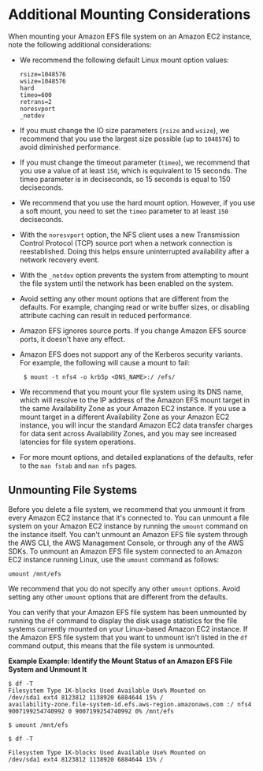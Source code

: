 # Additional Mounting Considerations<a name="mounting-fs-mount-cmd-general"></a>

When mounting your Amazon EFS file system on an Amazon EC2 instance, note the following additional considerations:
+ We recommend the following default Linux mount option values: 

  ```
  rsize=1048576
  wsize=1048576
  hard
  timeo=600
  retrans=2
  noresvport
  _netdev
  ```
+ If you must change the IO size parameters \(`rsize` and `wsize`\), we recommend that you use the largest size possible \(up to `1048576`\) to avoid diminished performance\.
+ If you must change the timeout parameter \(`timeo`\), we recommend that you use a value of at least `150`, which is equivalent to 15 seconds\. The timeo parameter is in deciseconds, so 15 seconds is equal to 150 deciseconds\.
+ We recommend that you use the hard mount option\. However, if you use a soft mount, you need to set the `timeo` parameter to at least `150` deciseconds\.
+ With the `noresvport` option, the NFS client uses a new Transmission Control Protocol \(TCP\) source port when a network connection is reestablished\. Doing this helps ensure uninterrupted availability after a network recovery event\.
+ With the `_netdev` option prevents the system from attempting to mount the file system until the network has been enabled on the system.
+ Avoid setting any other mount options that are different from the defaults\. For example, changing read or write buffer sizes, or disabling attribute caching can result in reduced performance\.
+ Amazon EFS ignores source ports\. If you change Amazon EFS source ports, it doesn't have any effect\.
+ Amazon EFS does not support any of the Kerberos security variants\.  For example, the following will cause a mount to fail:

  ```
   $ mount -t nfs4 -o krb5p <DNS_NAME>:/ /efs/ 
  ```
+ We recommend that you mount your file system using its DNS name, which will resolve to the IP address of the Amazon EFS mount target in the same Availability Zone as your Amazon EC2 instance\. If you use a mount target in a different Availability Zone as your Amazon EC2 instance, you will incur the standard Amazon EC2 data transfer charges for data sent across Availability Zones, and you may see increased latencies for file system operations\.
+ For more mount options, and detailed explanations of the defaults, refer to the `man fstab` and `man nfs` pages\.

## Unmounting File Systems<a name="unmounting-fs"></a>

Before you delete a file system, we recommend that you unmount it from every Amazon EC2 instance that it's connected to\. You can unmount a file system on your Amazon EC2 instance by running the `umount` command on the instance itself\. You can't unmount an Amazon EFS file system through the AWS CLI, the AWS Management Console, or through any of the AWS SDKs\. To unmount an Amazon EFS file system connected to an Amazon EC2 instance running Linux, use the `umount` command as follows:

```
umount /mnt/efs 
```

We recommend that you do not specify any other `umount` options\. Avoid setting any other `umount` options that are different from the defaults\.

You can verify that your Amazon EFS file system has been unmounted by running the `df` command to display the disk usage statistics for the file systems currently mounted on your Linux\-based Amazon EC2 instance\. If the Amazon EFS file system that you want to unmount isn’t listed in the `df` command output, this means that the file system is unmounted\.

**Example Example: Identify the Mount Status of an Amazon EFS File System and Unmount It**  

```
$ df -T
Filesystem Type 1K-blocks Used Available Use% Mounted on 
/dev/sda1 ext4 8123812 1138920 6884644 15% / 
availability-zone.file-system-id.efs.aws-region.amazonaws.com :/ nfs4 9007199254740992 0 9007199254740992 0% /mnt/efs
```

```
$ umount /mnt/efs
```

```
$ df -T 
```

```
Filesystem Type 1K-blocks Used Available Use% Mounted on 
/dev/sda1 ext4 8123812 1138920 6884644 15% /
```
